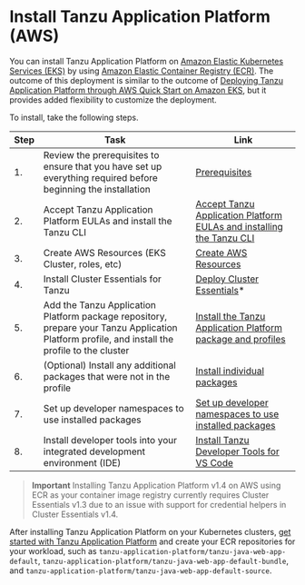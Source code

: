 # Install Tanzu Application Platform (AWS)

You can install Tanzu Application Platform on [Amazon Elastic Kubernetes Services (EKS)](https://aws.amazon.com/eks/) by using [Amazon Elastic Container Registry (ECR)](https://aws.amazon.com/ecr/).
The outcome of this deployment is similar to the outcome of [Deploying Tanzu Application Platform through AWS Quick Start on Amazon EKS](https://aws.amazon.com/quickstart/architecture/vmware-tanzu-application-platform/), but it provides added flexibility to customize the deployment.

To install, take the following steps.

|Step|Task|Link|
|----|----|----|
|1.| Review the prerequisites to ensure that you have set up everything required before beginning the installation |[Prerequisites](prerequisites.hbs.md)|
|2.| Accept Tanzu Application Platform EULAs and install the Tanzu CLI |[Accept Tanzu Application Platform EULAs and installing the Tanzu CLI](install-tanzu-cli.hbs.md)|
|3.| Create AWS Resources (EKS Cluster, roles, etc)|[Create AWS Resources](aws-resources.hbs.md)|
|4.| Install Cluster Essentials for Tanzu |[Deploy Cluster Essentials](https://docs.vmware.com/en/Cluster-Essentials-for-VMware-Tanzu/1.4/cluster-essentials/deploy.html)*|
|5.| Add the Tanzu Application Platform package repository, prepare your Tanzu Application Platform profile, and install the profile to the cluster |[Install the Tanzu Application Platform package and profiles](install-aws.hbs.md)|
|6.| (Optional) Install any additional packages that were not in the profile |[Install individual packages](install-components.hbs.md)|
|7.| Set up developer namespaces to use installed packages |[Set up developer namespaces to use installed packages](set-up-namespaces-aws.hbs.md)|
|8.| Install developer tools into your integrated development environment (IDE) |[Install Tanzu Developer Tools for VS Code](vscode-install-aws.hbs.md)|

>**Important** Installing Tanzu Application Platform v1.4 on AWS using ECR as your container image registry currently requires Cluster Essentials v1.3 due to an issue with support for credential helpers in Cluster Essentials v1.4.

After installing Tanzu Application Platform on your Kubernetes clusters,
[get started with Tanzu Application Platform](getting-started.hbs.md) and create your ECR repositories
for your workload, such as `tanzu-application-platform/tanzu-java-web-app-default`,
`tanzu-application-platform/tanzu-java-web-app-default-bundle`, and
`tanzu-application-platform/tanzu-java-web-app-default-source`.
